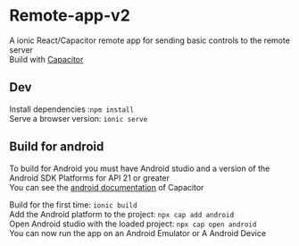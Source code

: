 # Remote-app-v2  
A ionic React/Capacitor remote app for sending basic controls to the remote server  
Build with [Capacitor](https://capacitorjs.com/)

## Dev
Install dependencies :`npm install`   
Serve a browser version: `ionic serve`  


## Build for android
To build for Android you must have Android studio and a version of the Android SDK Platforms for API 21 or greater  
You can see the [android documentation](https://capacitorjs.com/docs/android) of Capacitor

Build for the first time: `ionic build`  
Add the Android platform to the project: `npx cap add android`  
Open Android studio with the loaded project: `npx cap open android`  
You can now run the app on an Android Emulator or A Android Device

